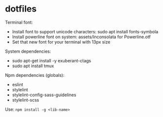 # dotfiles

Terminal font:
  - Install font to support unicode characters: sudo apt install fonts-symbola
  - Install powerline font on system: assets/Inconsolata for Powerline.otf
  - Set that new font for your terminal with 13px size

System dependencies:
  - sudo apt-get install -y exuberant-ctags
  - sudo apt install tmux

Npm dependencies (globals):
  - eslint
  - stylelint
  - stylelint-config-sass-guidelines
  - stylelint-scss

  Use: `npm install -g <lib-name>`


